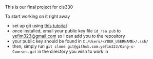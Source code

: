 This is our final project for cis330

To start working on it right away
* set up git using [this tutorial](http://help.github.com/win-set-up-git/)
* once installed, email your public key file `id_rsa.pub` to yefim323@gmail.com so I can add you to the repository
* your public key should be found in `C:/Users/<YOUR_USERNAME>/.ssh/`
* then, simply run `git clone git@github.com:yefim323/King-s-Courses.git` in the directory you wish to work in
